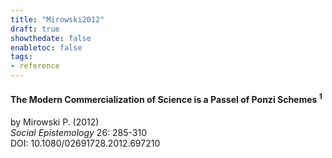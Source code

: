 ```yaml
---
title: "Mirowski2012"
draft: true
showthedate: false
enabletoc: false
tags:
- reference
---
```


#### **The Modern Commercialization of Science is a Passel of Ponzi Schemes <sup>1</sup>**     
by Mirowski P. (2012)         
*Social Epistemology* 26: 285-310       
DOI: 10.1080/02691728.2012.697210     



